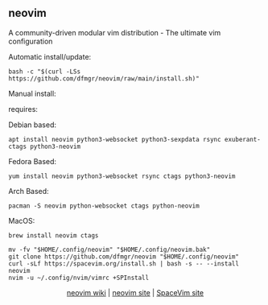 ## neovim  
  
A community-driven modular vim distribution - The ultimate vim configuration  
  
Automatic install/update:

```shell
bash -c "$(curl -LSs https://github.com/dfmgr/neovim/raw/main/install.sh)"
```

Manual install:
  
requires:

Debian based:

```shell
apt install neovim python3-websocket python3-sexpdata rsync exuberant-ctags python3-neovim
```  

Fedora Based:

```shell
yum install neovim python3-websocket rsync ctags python3-neovim
```  

Arch Based:

```shell
pacman -S neovim python-websocket ctags python-neovim
```  

MacOS:  

```shell
brew install neovim ctags
```
  
```shell
mv -fv "$HOME/.config/neovim" "$HOME/.config/neovim.bak"
git clone https://github.com/dfmgr/neovim "$HOME/.config/neovim"
curl -sLf https://spacevim.org/install.sh | bash -s -- --install neovim
nvim -u ~/.config/nvim/vimrc +SPInstall
```
  
<p align=center>
  <a href="https://wiki.archlinux.org/index.php/neovim" target="_blank" rel="noopener noreferrer">neovim wiki</a>  |
  <a href="https://neovim.io" target="_blank" rel="noopener noreferrer">neovim site</a>  |  
  <a href="https://github.com/SpaceVim/SpaceVim" target="_blank" rel="noopener noreferrer">SpaceVim site</a>
</p>  

